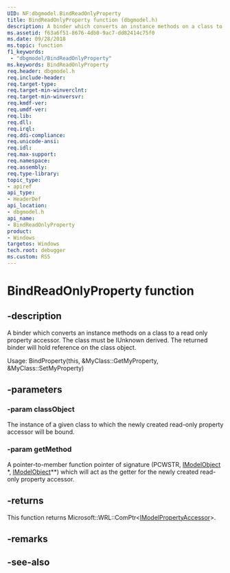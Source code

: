 ```yaml
---
UID: NF:dbgmodel.BindReadOnlyProperty
title: BindReadOnlyProperty function (dbgmodel.h)
description: A binder which converts an instance methods on a class to a read only property accessor. 
ms.assetid: f63a6f51-8676-4db0-9ac7-dd82414c75f0
ms.date: 09/28/2018
ms.topic: function
f1_keywords:
 - "dbgmodel/BindReadOnlyProperty"
ms.keywords: BindReadOnlyProperty
req.header: dbgmodel.h
req.include-header:
req.target-type:
req.target-min-winverclnt:
req.target-min-winversvr:
req.kmdf-ver:
req.umdf-ver:
req.lib:
req.dll:
req.irql: 
req.ddi-compliance:
req.unicode-ansi:
req.idl:
req.max-support:
req.namespace:
req.assembly:
req.type-library: 
topic_type: 
- apiref
api_type: 
- HeaderDef
api_location: 
- dbgmodel.h
api_name: 
- BindReadOnlyProperty
product:
- Windows
targetos: Windows
tech.root: debugger
ms.custom: RS5
---
```


# BindReadOnlyProperty function

## -description

A binder which converts an instance methods on a class to a read only property accessor.  The class must be IUnknown derived.
The returned binder will hold reference on the class object.

Usage: BindProperty(this, &MyClass::GetMyProperty, &MyClass::SetMyProperty)

## -parameters

### -param classObject
The instance of a given class to which the newly created read-only property accessor will be bound.

### -param getMethod
A pointer-to-member function pointer of signature (PCWSTR, [IModelObject](nn-dbgmodel-imodelobject.md) *, [IModelObject](nn-dbgmodel-imodelobject.md)**) which will act as the getter for the newly created read-only property accessor.

## -returns
This function returns Microsoft::WRL::ComPtr<[IModelPropertyAccessor](nn-dbgmodel-imodelpropertyaccessor.md)>.
## -remarks

## -see-also
